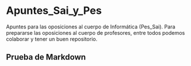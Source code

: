 # Apuntes_Sai_y_Pes
Apuntes para las oposiciones al cuerpo de Informática (Pes_Sai).
Para prepararse las oposiciones al cuerpo de profesores, entre todos podemos colaborar y tener un buen repositorio.

## Prueba de Markdown
